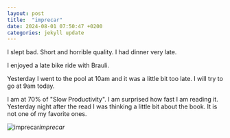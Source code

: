 ```yaml
---
layout: post
title:  "imprecar"
date: 2024-08-01 07:50:47 +0200
categories: jekyll update
---
```


I slept bad. Short and horrible quality. I had dinner very late.  

I enjoyed a late bike ride with Brauli.  

Yesterday I went to the pool at 10am and it was a little bit too late. I will try to go at 9am today.   

I am at 70% of "Slow Productivity". I am surprised how fast I am reading it. Yesterday night after the read I was thinking a little bit about the book. It is not one of my favorite ones.  




![imprecar]()*imprecar*&nbsp;



[jekyll-docs]: https://jekyllrb.com/docs/home
[jekyll-gh]:   https://github.com/jekyll/jekyll
[jekyll-talk]: https://talk.jekyllrb.com/

